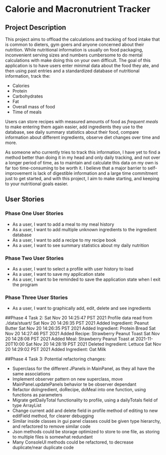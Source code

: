 # Calorie and Macronutrient Tracker

## Project Description

This project aims to offload the calculations and tracking of food intake that is common to dieters, gym goers and 
anyone concerned about their nutrition. While nutritional information is usually on food packaging, inconvenient serving
sizes and numbers cumbersome to do mental calculations with make doing this on your own difficult. The goal of this 
application is to have users enter minimal data about the food they ate, and then using past entries and a standardized 
database of nutritional information, track the:

- Calories
- Protein
- Carbohydrates
- Fat
- Overall mass of food
- Time of meals

Users can store recipes with measured amounts of food as *frequent meals* to make entering them again easier, add 
ingredients they use to the database, see daily summary statistics about their food, compare information about different
ingredients, observe diet changes over time and more. 

As someone who currently tries to track this information, I have yet to find a method better than doing it in my head 
and only daily tracking, and not over a longer period of time, as to maintain and calculate this data on my own is far 
too time-consuming to be worth it. I believe that a major barrier to self-improvement is lack of digestible information
and a large time commitment just to get started, and with this project, I aim to make starting, and keeping to your 
nutritional goals easier.

## User Stories

### Phase One User Stories
- As a user, I want to add a meal to my meal history
- As a user, I want to add multiple unknown ingredients to the ingredient database
- As a user, I want to add a recipe to my recipe book
- As a user, I want to see summary statistics about my daily nutrition

### Phase Two User Stories
- As a user, I want to select a profile with user history to load
- As a user, I want to save my application state
- As a user, I want to be reminded to save the application state when I exit the program

### Phase Three User Stories
- As a user, I want to graphically add, edit, delete and see ingredients


##Phase 4 Task 2:
Sat Nov 20 14:25:47 PST 2021
Profile data read from ./data/stuart/
Sat Nov 20 14:26:35 PST 2021
Added Ingredient: Peanut Butter
Sat Nov 20 14:26:35 PST 2021
Added Ingredient: Protein Bread
Sat Nov 20 14:27:46 PST 2021
Added Recipe: Strawberry Peanut Toast
Sat Nov 20 14:28:08 PST 2021
Added Meal: Strawberry Peanut Toast at 2021-11-20T10:00
Sat Nov 20 14:28:19 PST 2021
Deleted Ingredient: Lettuce
Sat Nov 20 14:29:02 PST 2021
Added Ingredient: Oat Milk

##Phase 4 Task 3:
Potential refactoring changes:
- Superclass for the different JPanels in MainPanel, as they all have the same associations
- Implement observer pattern on new superclass, move MainPanel.updatePanels behavior te be observer dependant
- Refactor doIngredient, doRecipe, doMeal into one function, using functions as parameters
- Migrate getDailyTotal functionality to profile, using a dailyTotals field of type ArrayList<Portion> 
- Change current add and delete field in profile method of editing to new editField method, for clearer debugging
- Similar inside classes in gui panel classes could be given type hierarchy, and refactored to remove similar code
- Json methods could be storage optimized to store to one file, as storing to multiple files is somewhat redundant
- Many ConsoleUI methods could be refactored, to decrease duplicate/near duplicate code
